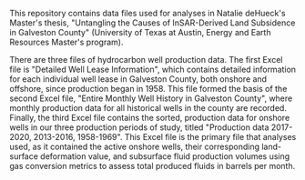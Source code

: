 This repository contains data files used for analyses in Natalie deHueck's Master's thesis, "Untangling the Causes of InSAR-Derived Land Subsidence in Galveston County" (University of Texas at Austin, Energy and Earth Resources Master's program).

There are three files of hydrocarbon well production data.  The first Excel file is "Detailed Well Lease Information", which contains detailed information for each individual well lease in Galveston County, both onshore and offshore, since production began in 1958.  This file formed the basis of the second Excel file, "Entire Monthly Well History in Galveston County", where monthly production data for all historical wells in the county are recorded.  Finally, the third Excel file contains the sorted, production data for onshore wells in our three production periods of study, titled "Production data 2017-2020, 2013-2016, 1958-1969".  This Excel file is the primary file that analyses used, as it contained the active onshore wells, their corresponding land-surface deformation value, and subsurface fluid production volumes using gas conversion metrics to assess total produced fluids in barrels per month.      
